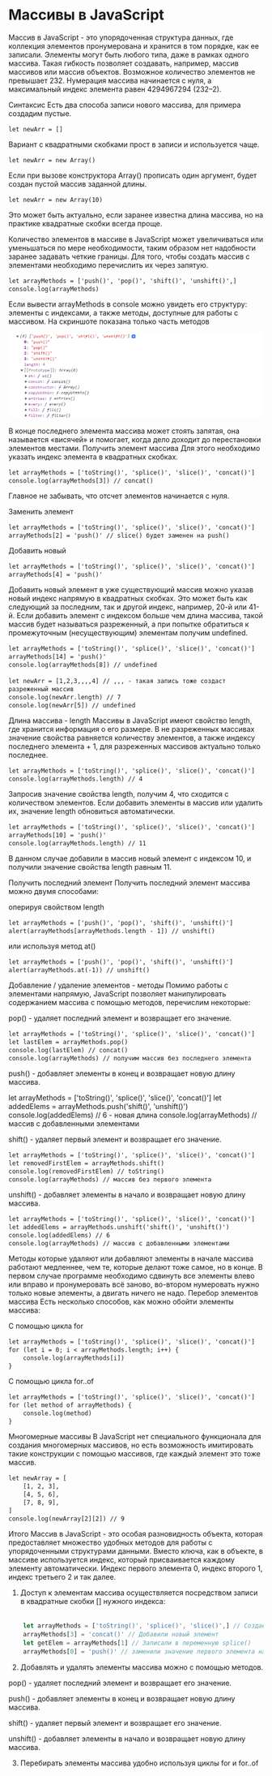 # Массивы в JavaScript


Массив в JavaScript - это упорядоченная структура данных, где коллекция элементов пронумерована и хранится в том порядке, как ее записали. Элементы могут быть любого типа, даже в рамках одного массива. Такая гибкость позволяет создавать, например, массив массивов или массив объектов. Возможное количество элементов не превышает 232. Нумерация массива начинается с нуля, а максимальный индекс элемента равен 4294967294 (232–2).

Синтаксис
Есть два способа записи нового массива, для примера создадим пустые.

    
    let newArr = []
    
Вариант с квадратными скобками прост в записи и используется чаще.

    
    let newArr = new Array()
    
Если при вызове конструктора Array() прописать один аргумент, будет создан пустой массив заданной длины.

    
    let newArr = new Array(10)
    
Это может быть актуально, если заранее известна длина массива, но на практике квадратные скобки всегда проще.

Количество элементов в массиве в JavaScript может увеличиваться или уменьшаться по мере необходимости, таким образом нет надобности заранее задавать четкие границы.
Для того, чтобы создать массив с элементами необходимо перечислить их через запятую.

    
    let arrayMethods = ['push()', 'pop()', 'shift()', 'unshift()',]
    console.log(arrayMethods)
    
Если вывести arrayMethods в console можно увидеть его структуру: элементы с индексами, а также методы, доступные для работы с массивом. На скриншоте показана только часть методов

![alt text](image.png)

В конце последнего элемента массива может стоять запятая, она называется «висячей» и помогает, когда дело доходит до перестановки элементов местами.
Получить элемент массива
Для этого необходимо указать индекс элемента в квадратных скобках.

    
    let arrayMethods = ['toString()', 'splice()', 'slice()', 'concat()']
    console.log(arrayMethods[3]) // concat()
    
Главное не забывать, что отсчет элементов начинается с нуля.

Заменить элемент
    
    let arrayMethods = ['toString()', 'splice()', 'slice()', 'concat()']
    arrayMethods[2] = 'push()' // slice() будет заменен на push()
    
Добавить новый
    
    let arrayMethods = ['toString()', 'splice()', 'slice()', 'concat()']
    arrayMethods[4] = 'push()'
    
Добавить новый элемент в уже существующий массив можно указав новый индекс напрямую в квадратных скобках. Это может быть как следующий за последним, так и другой индекс, например, 20-й или 41-й. Если добавить элемент с индексом больше чем длина массива, такой массив будет называться разреженный, а при попытке обратиться к промежуточным (несуществующим) элементам получим undefined.

    
    let arrayMethods = ['toString()', 'splice()', 'slice()', 'concat()']
    arrayMethods[14] = 'push()'
    console.log(arrayMethods[8]) // undefined
        
    let newArr = [1,2,3,,,,4] // ,,, - такая запись тоже создаст разреженный массив
    console.log(newArr.length) // 7
    console.log(newArr[5]) // undefined
    
Длина массива - length
Массивы в JavaScript имеют свойство length, где хранится информация о его размере. В не разреженных массивах значение свойства равняется количеству элементов, а также индексу последнего элемента + 1, для разреженных массивов актуально только последнее.

    
    let arrayMethods = ['toString()', 'splice()', 'slice()', 'concat()']
    console.log(arrayMethods.length) // 4
    
Запросив значение свойства length, получим 4, что сходится с количеством элементов. Если добавить элементы в массив или удалить их, значение length обновиться автоматически.

    
    let arrayMethods = ['toString()', 'splice()', 'slice()', 'concat()']
    arrayMethods[10] = 'push()'
    console.log(arrayMethods.length) // 11
    
В данном случае добавили в массив новый элемент с индексом 10, и получили значение свойства length равным 11.

Получить последний элемент
Получить последний элемент массива можно двумя способами:

оперируя свойством length

    
    let arrayMethods = ['push()', 'pop()', 'shift()', 'unshift()']
    alert(arrayMethods[arrayMethods.length - 1]) // unshift()
    
или используя метод at()

    
    let arrayMethods = ['push()', 'pop()', 'shift()', 'unshift()']
    alert(arrayMethods.at(-1)) // unshift()
    
Добавление / удаление элементов - методы
Помимо работы с элементами напрямую, JavaScript позволяет манипулировать содержанием массива с помощью методов, перечислим некоторые:

pop() - удаляет последний элемент и возвращает его значение.

    
    let arrayMethods = ['toString()', 'splice()', 'slice()', 'concat()']
    let lastElem = arrayMethods.pop()
    console.log(lastElem) // concat()
    console.log(arrayMethods) // получим массив без последнего элемента
    
push() - добавляет элементы в конец и возвращает новую длину массива.

 let arrayMethods = ['toString()', 'splice()', 'slice()', 'concat()']
    let addedElems = arrayMethods.push('shift()', 'unshift()')
    console.log(addedElems) // 6 - новая длина
    console.log(arrayMethods) // массив с добавленными элементами
    
shift() - удаляет первый элемент и возвращает его значение.

    
    let arrayMethods = ['toString()', 'splice()', 'slice()', 'concat()']
    let removedFirstElem = arrayMethods.shift()
    console.log(removedFirstElem) // toString()
    console.log(arrayMethods) // массив без первого элемента
    
unshift() - добавляет элементы в начало и возвращает новую длину массива.

    
    let arrayMethods = ['toString()', 'splice()', 'slice()', 'concat()']
    let addedElems = arrayMethods.unshift('shift()', 'unshift()')
    console.log(addedElems) // 6
    console.log(arrayMethods) // массив с добавленными элементами
    
Методы которые удаляют или добавляют элементы в начале массива работают медленнее, чем те, которые делают тоже самое, но в конце. В первом случае программе необходимо сдвинуть все элементы влево или вправо и пронумеровать всё заново, во-втором нумеровать нужно только новые элементы, а двигать ничего не надо.
Перебор элементов массива
Есть несколько способов, как можно обойти элементы массива:

С помощью цикла for

    
    let arrayMethods = ['toString()', 'splice()', 'slice()', 'concat()']
    for (let i = 0; i < arrayMethods.length; i++) {
        console.log(arrayMethods[i])
    }        
    
С помощью цикла for..of

    
    let arrayMethods = ['toString()', 'splice()', 'slice()', 'concat()']
    for (let method of arrayMethods) {
        console.log(method)
    }                
    
Многомерные массивы
В JavaScript нет специального функционала для создания многомерных массивов, но есть возможность имитировать такие конструкции с помощью массивов, где каждый элемент это тоже массив.

    
    let newArray = [
        [1, 2, 3],
        [4, 5, 6],
        [7, 8, 9],
    ]
    console.log(newArray[2][2]) // 9      
    
Итого
Массив в JavaScript - это особая разновидность объекта, которая предоставляет множество удобных методов для работы с упорядоченными структурами данными. Вместо ключа, как в объекте, в массиве используется индекс, который присваивается каждому элементу автоматически. Индекс первого элемента 0, индекс второго 1, индекс третьего 2 и так далее.

1. Доступ к элементам массива осуществляется посредством записи в квадратные скобки [] нужного индекса:
```js
    
    let arrayMethods = ['toString()', 'splice()', 'slice()',] // Создаем массив
    arrayMethods[3] = 'concat()' // Добавили новый элемент
    let getElem = arrayMethods[1] // Записали в переменную splice()
    arrayMethods[0] = 'push()' // заменили значение первого элемента на push()

```

2. Добавлять и удалять элементы массива можно с помощью методов.

pop() - удаляет последний элемент и возвращает его значение.

push() - добавляет элементы в конец и возвращает новую длину массива.

shift() - удаляет первый элемент и возвращает его значение.

unshift() - добавляет элементы в начало и возвращает новую длину массива.

3. Перебирать элементы массива удобно используя циклы for и for..of

